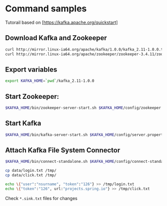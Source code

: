 # Command samples
Tutorail based on [https://kafka.apache.org/quickstart] 

## Download Kafka and Zookeeper
```bash
curl http://mirror.linux-ia64.org/apache/kafka/1.0.0/kafka_2.11-1.0.0.tgz | tar xvz
curl http://mirror.linux-ia64.org/apache/zookeeper/zookeeper-3.4.11/zookeeper-3.4.11.tar.gz | tar xvz
```
## Export variables
```bash
export KAFKA_HOME=`pwd`/kafka_2.11-1.0.0
```


## Start Zookeeper:
```bash
$KAFKA_HOME/bin/zookeeper-server-start.sh $KAFKA_HOME/config/zookeeper.properties
```

## Start Kafka
```bash
$KAFKA_HOME/bin/kafka-server-start.sh $KAFKA_HOME/config/server.properties
```

## Attach Kafka File System Connector
```bash
$KAFKA_HOME/bin/connect-standalone.sh $KAFKA_HOME/config/connect-standalone.properties config/login-source.properties config/click-source.properties config/login-sink.properties config/click-sink.properties

cp data/login.txt /tmp/
cp data/click.txt /tmp/

echo \{"user":"nsurname", "token":"126"} >> /tmp/login.txt
echo \{"token":"126", url:"projects.spring.io"} >> /tmp/click.txt
```
Check `*.sink.txt` files for changes


